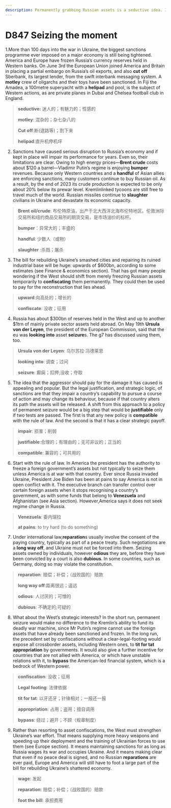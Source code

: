 ```yaml
---
description: Permanently grabbing Russian assets is a seductive idea. It would also be a mistake 
---
```


# D847  Seizing the moment 

1.More than 100 days into the war in Ukraine, the biggest sanctions programme ever imposed on a major economy is still being tightened. America and Europe have frozen Russia’s currency reserves held in Western banks. On June 3rd the European Union joined America and Britain in placing a partial embargo on Russia’s oil exports, and also **cut off** Sberbank, its largest lender, from the swift interbank messaging system. A **motley** crew of oligarchs and their toys have been sanctioned. In Fiji the Amadea, a 100­metre superyacht with a **helipad** and pool, is the subject of Western actions, as are private planes in Dubai and Chelsea football club in England.

> **seductive:** 迷人的；有魅力的；性感的
>
> **motley**: 混杂的；杂七杂八的
>
> **Cut off**:断(退路等)；割下来
>
> **helipad**:直升机停机坪
>

2. Sanctions have caused serious disruption to Russia’s economy and if kept in place will impair its performance for years. Even so, their limitations are clear. Owing to high energy prices—**Brent crude** costs about $120 a barrel—Vladimir Putin’s regime is enjoying **bumper** revenues. Because only Western countries and a **handful** of Asian allies are enforcing sanctions, many customers continue to buy Russian oil. As a result, by the end of 2023 its crude production is expected to be only about 20% below its pre­war level. Kremlin­linked tycoons are still free to travel much of the world. Russian missiles continue to **slaughter** civilians in Ukraine and devastate its economic capacity.

> **Brent oil/crude**: 布伦特原油，出产于北大西洋北海布伦特地区。伦敦洲际交易所和纽约商品交易所的期货交易，是市场油价的标杆。
>
> **bumper**：异常大的；丰盛的
>
> **handful**: 少数人（或物）
>
> **slaughter** :杀戮；屠杀
>

3. The bill for rebuilding Ukraine’s smashed cities and repairing its ruined industrial base will be huge: upwards of $600bn, according to some estimates (see Finance & economics section). That has got many people wondering if the West should shift from merely freezing Russian assets temporarily to **confiscating** them permanently. They could then be used to pay for the reconstruction that lies ahead.

> **upward**:向高处的；增长的
>
> **confiscate**: 没收；征用
>

4. Russia has about $300bn of reserves held in the West and up to another $1trn of mainly private ­sector assets held abroad. On May 19th **Ursula von der Leyen**, the president of the European Commission, said that the eu was **looking into** asset **seizure**s. The g7 has discussed using them, too.

> **Ursula von der Leyen**: 乌尔苏拉·冯德莱恩
>
> **looking into**: 调查；过问
>
> **seizure**: 癫痫；扣押;没收；夺取
>

5. The idea that the aggressor should pay for the damage it has caused is appealing and popular. But the legal justification, and strategic logic, of sanctions are that they impair a country’s capability to pursue a course of action and may change its behaviour, because if that country alters its path the assets will be released. A shift from this approach to a policy of permanent seizure would be a big step that would be **justifiable** only if two tests are passed. The first is that any new policy is **compatible** with the rule of law. And the second is that it has a clear strategic pay­off.

> **impair**: 损害；削弱
>
> **justifiable**:合理的；有理由的；无可非议的；正当的
>
> **compatible**: 兼容的；可共用的
>

6. Start with the rule of law. In America the president has the authority to freeze a foreign government’s assets but not typically to seize them unless America is at war with that country. Ever since Russia invaded Ukraine, President Joe Biden has been at pains to say America is not in open conflict with it. The executive branch can transfer control over certain foreign assets when it stops recognising a country’s government, as with some funds that belong to **Venezuela** and Afghanistan (see Asia section). However,America says it does not seek regime change in Russia.

> **Venezuela**: 委内瑞拉
>
> **at pains**:  to try hard (to do something)
>

7. Under international law,**reparation**s usually involve the consent of the paying country, typically as part of a peace treaty. Such negotiations are a **long way off**, and Ukraine must not be forced into them. Seizing assets owned by individuals, however **odious** they are, before they have been convicted by a court is also **dubious**. In some countries, such as Germany, doing so may violate the constitution.

> **reparation**: 赔偿；补偿；（战败国的）赔款
>
> **long way off**:距离很远；遥远
>
> **odious**: 人讨厌的；可憎的
>
> **dubious**: 不确定的;可疑的
>

8. What about the West’s strategic interests? In the short run, permanent seizure would make no difference to the Kremlin’s ability to fund its deadly war machine, since Mr Putin’s regime cannot use the foreign assets that have already been sanctioned and frozen. In the long run, the precedent set by confiscations without a clear-legal-footing would expose all cross­border assets, including Western ones, to **tit ­for ­tat appropriation** by governments. It would also give a further incentive for countries that are not allied with America, or which have unstable relations with it, to **bypass** the American-led financial system, which is a bedrock of Western power.

> **confiscation**: 没收；征用
>
> **Legal footing**: 法律依据
>
> **tit­ for ­tat**:  以牙还牙；针锋相对；一报还一报
>
> **appropriation**: 占用；盗用；擅自调用
>
> **bypass**: 绕过；避开；不顾（规章制度）
>

9. Rather than resorting to asset confiscations, the West must strengthen Ukraine’s war effort. That means supplying more heavy weapons and speeding up their deployment and the training of Ukrainian forces to use them (see Europe section). It means maintaining sanctions for as long as Russia wages its war and occupies Ukraine. And it means making clear that even if no peace deal is signed, and no Russian **reparations** are ever paid, Europe and America will still have to foot a large part of the bill for rebuilding Ukraine’s shattered economy.

> **wage**: 发起
>
> **reparation**: 赔偿；补偿；（战败国的）赔款
>
> **foot the bill**:  承担费用
>

